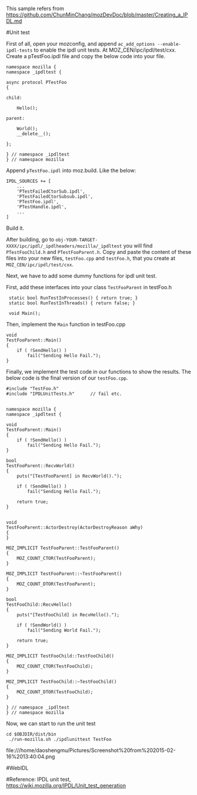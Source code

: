 
This sample refers from https://github.com/ChunMinChang/mozDevDoc/blob/master/Creating_a_IPDL.md

#Unit test

First of all, open your mozconfig, and append ```ac_add_options --enable-ipdl-tests``` to enable the ipdl unit tests.
At MOZ_CEN/ipc/ipdl/test/cxx. Create a pTestFoo.ipdl file and copy the below code into your file.
```
namespace mozilla {
namespace _ipdltest {

async protocol PTestFoo
{

child:
	
	Hello();

parent:
	
	World();
	__delete__();
	
};

} // namespace _ipdltest
} // namespace mozilla

```
Append ```pTestFoo.ipdl``` into moz.build. Like the below:
```
IPDL_SOURCES += [
    ...
    'PTestFailedCtorSub.ipdl',
    'PTestFailedCtorSubsub.ipdl',
    'PTestFoo.ipdl',
    'PTestHandle.ipdl',
    ...
]
```

Build it.

After building, go to ```obj-YOUR-TARGET-XXXX/ipc/ipdl/_ipdlheaders/mozilla/_ipdltest``` you will find ```PTestFooChild.h``` and ```PTestFooParent.h```. Copy and paste the content of these files into your new files, ```testFoo.cpp``` and ```testFoo.h```, that you create at ```MOZ_CEN/ipc/ipdl/test/cxx```.

Next, we have to add some dummy functions for ipdl unit test. 

First, add these interfaces into your class ```TestFooParent``` in testFoo.h
```
 static bool RunTestInProcesses() { return true; }
 static bool RunTestInThreads() { return false; }

 void Main();
```

Then, implement the ```Main``` function in testFoo.cpp
```
void
TestFooParent::Main()
{
	if ( !SendHello() )
		fail("Sending Hello Fail.");
}

```

Finally, we implement the test code in our functions to show the results. The below code is the final version of our ```testFoo.cpp```.

```
#include "TestFoo.h"
#include "IPDLUnitTests.h"      // fail etc.


namespace mozilla {
namespace _ipdltest {

void
TestFooParent::Main()
{
	if ( !SendHello() )
		fail("Sending Hello Fail.");
}

bool
TestFooParent::RecvWorld()
{
	puts("[TestFooParent] in RecvWorld().");

	if ( !SendHello() )
		fail("Sending Hello Fail.");

	return true;
}


void
TestFooParent::ActorDestroy(ActorDestroyReason aWhy)
{
}

MOZ_IMPLICIT TestFooParent::TestFooParent()
{
    MOZ_COUNT_CTOR(TestFooParent);
}

MOZ_IMPLICIT TestFooParent::~TestFooParent()
{
    MOZ_COUNT_DTOR(TestFooParent);
}

bool
TestFooChild::RecvHello()
{
	puts("[TestFooChild] in RecvHello().");

	if ( !SendWorld() )
		fail("Sending World Fail.");

    return true;
}

MOZ_IMPLICIT TestFooChild::TestFooChild()
{
    MOZ_COUNT_CTOR(TestFooChild);
}

MOZ_IMPLICIT TestFooChild::~TestFooChild()
{
    MOZ_COUNT_DTOR(TestFooChild);
}

} // namespace _ipdltest
} // namespace mozilla
```

Now, we can start to run the unit test
```
cd $OBJDIR/dist/bin
 ./run-mozilla.sh ./ipdlunittest TestFoo
```
file:///home/daoshengmu/Pictures/Screenshot%20from%202015-02-16%2013:40:04.png


#WebIDL


#Reference:
IPDL unit test, https://wiki.mozilla.org/IPDL/Unit_test_generation
